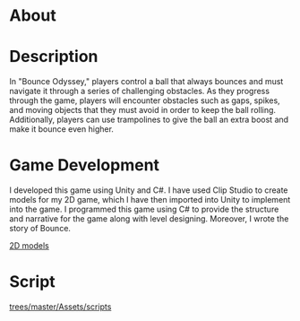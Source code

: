 # About

# Description
In "Bounce Odyssey," players control a ball that always bounces and must navigate it through a series of challenging obstacles. As they progress through the game, players will encounter obstacles such as gaps, spikes, and moving objects that they must avoid in order to keep the ball rolling. Additionally, players can use trampolines to give the ball an extra boost and make it bounce even higher.

# Game Development
I developed this game using Unity and C#. I have used Clip Studio to create models for my 2D game, which I have then imported into Unity to implement into the game. I programmed this game using C# to provide the structure and narrative for the game along with level designing. Moreover, I wrote the story of Bounce.

[2D models](https://www.artstation.com/artwork/LeqWP0)

# Script

[trees/master/Assets/scripts](https://github.com/kinshuk122/Bounce_2D_Game/tree/master/Assets/scripts)
